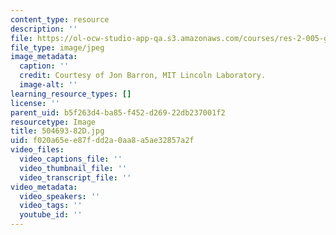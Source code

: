 ```yaml
---
content_type: resource
description: ''
file: https://ol-ocw-studio-app-qa.s3.amazonaws.com/courses/res-2-005-girls-who-build-make-your-own-wearables-workshop-spring-2015/f020a65ee87fdd2a0aa8a5ae32857a2f_504693-82D.jpg
file_type: image/jpeg
image_metadata:
  caption: ''
  credit: Courtesy of Jon Barron, MIT Lincoln Laboratory.
  image-alt: ''
learning_resource_types: []
license: ''
parent_uid: b5f263d4-ba85-f452-d269-22db237001f2
resourcetype: Image
title: 504693-82D.jpg
uid: f020a65e-e87f-dd2a-0aa8-a5ae32857a2f
video_files:
  video_captions_file: ''
  video_thumbnail_file: ''
  video_transcript_file: ''
video_metadata:
  video_speakers: ''
  video_tags: ''
  youtube_id: ''
---
```


